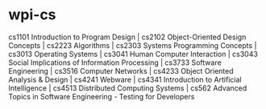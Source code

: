 wpi-cs
======

cs1101 Introduction to Program Design |
cs2102 Object-Oriented Design Concepts |
cs2223 Algorithms |
cs2303 Systems Programming Concepts |
cs3013 Operating Systems |
cs3041 Human Computer Interaction |
cs3043 Social Implications of Information Processing |
cs3733 Software Engineering |
cs3516 Computer Networks |
cs4233 Object Oriented Analysis & Design |
cs4241 Webware |
cs4341 Introduction to Artificial Intelligence |
cs4513 Distributed Computing Systems |
cs562 Advanced Topics in Software Engineering - Testing for Developers